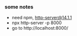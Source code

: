 ### some notes
- need npm, http-server@14.1.1
-  npx http-server -p 8000
-  go to http://localhost:8000/
